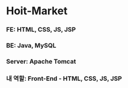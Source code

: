 # Hoit-Market

### FE: HTML, CSS, JS, JSP

### BE: Java, MySQL

### Server: Apache Tomcat

### 내 역할: Front-End - HTML, CSS, JS, JSP
